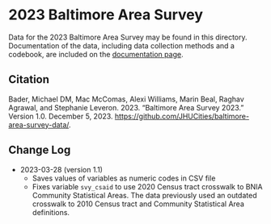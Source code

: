 2023 Baltimore Area Survey
==========================

Data for the 2023 Baltimore Area Survey may be found in this directory. Documentation of the data, including data collection methods and a codebook, are included on the [documentation page](https://jhucities.github.io/baltimore-area-survey-data/bas-2023). 

Citation
--------

Bader, Michael DM, Mac McComas, Alexi Williams, Marin Beal, Raghav Agrawal, and Stephanie Leveron. 2023. “Baltimore Area Survey 2023.” Version 1.0. December 5, 2023. https://github.com/JHUCities/baltimore-area-survey-data/.

Change Log
----------

* 2023-03-28 (version 1.1)
	- Saves values of variables as numeric codes in CSV file
	- Fixes variable `svy_csaid` to use 2020 Census tract crosswalk to BNIA Community Statistical Areas. The data previously used an outdated crosswalk to 2010 Census tract and Community Statistical Area definitions.